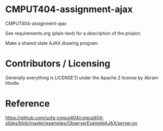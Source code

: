 CMPUT404-assignment-ajax
==============================

CMPUT404-assignment-ajax

See requirements.org (plain-text) for a description of the project.

Make a shared state AJAX drawing program

Contributors / Licensing
========================

Generally everything is LICENSE'D under the Apache 2 license by Abram Hindle.

Reference
========================
https://github.com/uofa-cmput404/cmput404-slides/blob/master/examples/ObserverExampleAJAX/server.py


